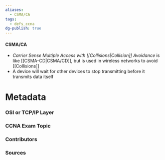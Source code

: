 ```yaml
---
aliases:
  - CSMA/CA
tags:
  - defs_ccna
dg-publish: true
---
```

#### CSMA/CA
- *Carrier Sense Multiple Access with [[Collisions|Collision]] Avoidance* is like [[CSMA-CD|CSMA/CD]], but is used in wireless networks to avoid [[Collisions]]
- A device will wait for other devices to stop transmitting before it transmits data itself

# Metadata
### OSI or TCP/IP Layer

### CCNA Exam Topic

### Contributors

### Sources

